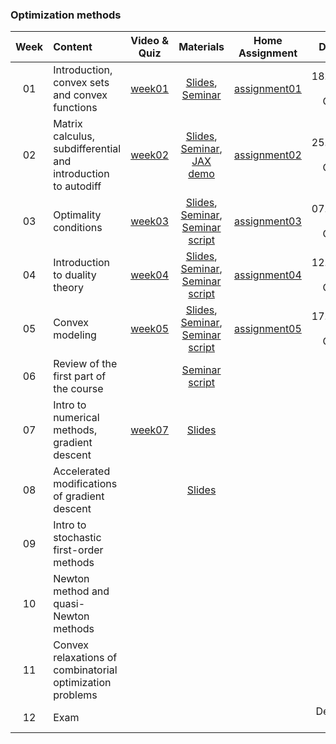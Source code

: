 ### Optimization methods

| Week   | Content                | Video & Quiz | Materials | Home Assignment | Deadline |
|:------:|:-----------------------|:-------:|:------------:|:-------------------:|:------------------:|
| 01     | Introduction, convex sets and convex functions  | [week01](https://oninemipt.teachbase.ru/course_sessions/258881) | [Slides](../master/week01_convex_sets/lecture1.pdf), [Seminar](../master/week01_convex_sets/seminar1.pdf) | [assignment01](../master/homeworks/assignment01) |  18.10.2020 01:00 GMT+3 |
| 02     | Matrix calculus, subdifferential and introduction to autodiff | [week02](https://oninemipt.teachbase.ru/course_sessions/261345) | [Slides](../master/week02_autodiff/lecture2.pdf), [Seminar](../master/week02_autodiff/seminar2.pdf), [JAX demo](../master/week02_autodiff/jax_autodiff_tutorial.ipynb) | [assignment02](../master/homeworks/assignment02) |  25.10.2020 01:00 GMT+3 |
| 03     | Optimality conditions | [week03](https://go.teachbase.ru/course_sessions/264101)  | [Slides](../master/week03_optcond/lecture3.pdf), [Seminar](../master/week03_optcond/seminar3.pdf), [Seminar script](../master/week03_optcond/seminar3_script.pdf)  |  [assignment03](../master/homeworks/assignment03) |  07.11.2020 20:00 GMT+3  |
| 04     | Introduction to duality theory | [week04](https://go.teachbase.ru/course_sessions/266012)  | [Slides](../master/week04_duality/lecture4.pdf), [Seminar](../master/week04_duality/seminar4.pdf), [Seminar script](../master/week04_duality/seminar4_script.pdf)  | [assignment04](../master/homeworks/assignment04)  | 12.11.2020 20:00 GMT+3
| 05     | Convex modeling | [week05](https://go.teachbase.ru/course_sessions/267369) | [Slides](../master/week05_cvx_dcp/lecture5.pdf), [Seminar](../master/week05_cvx_dcp/seminar/demos.ipynb), [Seminar script](../master/week05_cvx_dcp/seminar5_script.pdf) | [assignment05](../master/homeworks/assignment05) | 17.11.2020 20:00 GMT+3 ||
| 06 | Review of the first part of the course | | [Seminar script](../master/week06_review1/seminar6_script.pdf) | | |
| 07 | Intro to numerical methods, gradient descent | [week07](https://go.teachbase.ru/course_sessions/88691 )| [Slides](../master/week07_intro_gd/lecture6.pdf) | | |
| 08 | Accelerated modifications of gradient descent | | [Slides](../master/week08_acc_gd/lecture7.pdf) | | |
| 09 | Intro to stochastic first-order methods | | | | |
| 10 | Newton method and quasi-Newton methods | | | | |
| 11 | Convex relaxations of combinatorial optimization problems | | | | |
| 12 | Exam | | | | December 27 |
